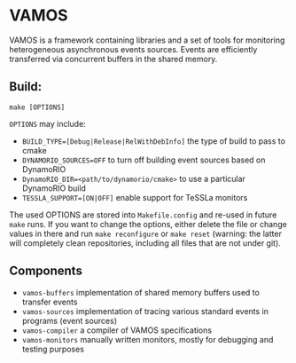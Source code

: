 # VAMOS

VAMOS is a framework containing libraries and a set of tools for monitoring
heterogeneous asynchronous events sources. Events are efficiently transferred
via concurrent buffers in the shared memory.

## Build:

```
make [OPTIONS]
```

`OPTIONS` may include:
 - `BUILD_TYPE=[Debug|Release|RelWithDebInfo]` the type of build to pass to cmake
 - `DYNAMORIO_SOURCES=OFF` to turn off building event sources based on DynamoRIO
 - `DynamoRIO_DIR=<path/to/dynamorio/cmake>` to use a particular DynamoRIO build
 - `TESSLA_SUPPORT=[ON|OFF]` enable support for TeSSLa monitors

The used OPTIONS are stored into `Makefile.config` and re-used in future `make` runs.
If you want to change the options, either delete the file or change values in there
and run `make reconfigure` or `make reset` (warning: the latter will completely clean
repositories, including all files that are not under git).

## Components

 - `vamos-buffers`  implementation of shared memory buffers used to transfer events
 - `vamos-sources`  implementation of tracing various standard events in programs (event sources)
 - `vamos-compiler` a compiler of VAMOS specifications
 - `vamos-monitors` manually written monitors, mostly for debugging and testing purposes


